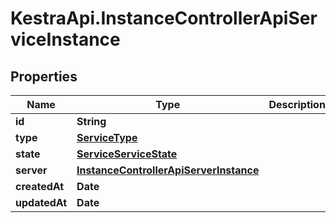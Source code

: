 # KestraApi.InstanceControllerApiServiceInstance

## Properties

Name | Type | Description | Notes
------------ | ------------- | ------------- | -------------
**id** | **String** |  | [optional] 
**type** | [**ServiceType**](ServiceType.md) |  | [optional] 
**state** | [**ServiceServiceState**](ServiceServiceState.md) |  | [optional] 
**server** | [**InstanceControllerApiServerInstance**](InstanceControllerApiServerInstance.md) |  | [optional] 
**createdAt** | **Date** |  | [optional] 
**updatedAt** | **Date** |  | [optional] 


